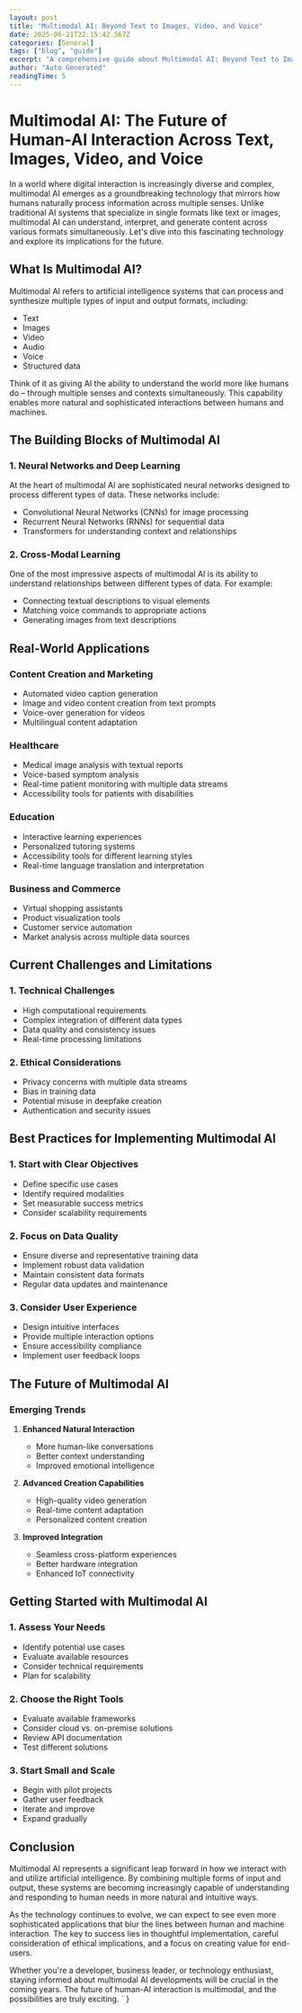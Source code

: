 ```yaml
---
layout: post
title: "Multimodal AI: Beyond Text to Images, Video, and Voice"
date: 2025-06-21T22:15:42.567Z
categories: [General]
tags: ["blog", "guide"]
excerpt: "A comprehensive guide about Multimodal AI: Beyond Text to Images, Video, and Voice"
author: "Auto Generated"
readingTime: 5
---
```


# Multimodal AI: The Future of Human-AI Interaction Across Text, Images, Video, and Voice

In a world where digital interaction is increasingly diverse and complex, multimodal AI emerges as a groundbreaking technology that mirrors how humans naturally process information across multiple senses. Unlike traditional AI systems that specialize in single formats like text or images, multimodal AI can understand, interpret, and generate content across various formats simultaneously. Let's dive into this fascinating technology and explore its implications for the future.

## What Is Multimodal AI?

Multimodal AI refers to artificial intelligence systems that can process and synthesize multiple types of input and output formats, including:
- Text
- Images
- Video
- Audio
- Voice
- Structured data

Think of it as giving AI the ability to understand the world more like humans do – through multiple senses and contexts simultaneously. This capability enables more natural and sophisticated interactions between humans and machines.

## The Building Blocks of Multimodal AI

### 1. Neural Networks and Deep Learning

At the heart of multimodal AI are sophisticated neural networks designed to process different types of data. These networks include:
- Convolutional Neural Networks (CNNs) for image processing
- Recurrent Neural Networks (RNNs) for sequential data
- Transformers for understanding context and relationships

### 2. Cross-Modal Learning

One of the most impressive aspects of multimodal AI is its ability to understand relationships between different types of data. For example:
- Connecting textual descriptions to visual elements
- Matching voice commands to appropriate actions
- Generating images from text descriptions

## Real-World Applications

### Content Creation and Marketing
- Automated video caption generation
- Image and video content creation from text prompts
- Voice-over generation for videos
- Multilingual content adaptation

### Healthcare
- Medical image analysis with textual reports
- Voice-based symptom analysis
- Real-time patient monitoring with multiple data streams
- Accessibility tools for patients with disabilities

### Education
- Interactive learning experiences
- Personalized tutoring systems
- Accessibility tools for different learning styles
- Real-time language translation and interpretation

### Business and Commerce
- Virtual shopping assistants
- Product visualization tools
- Customer service automation
- Market analysis across multiple data sources

## Current Challenges and Limitations

### 1. Technical Challenges
- High computational requirements
- Complex integration of different data types
- Data quality and consistency issues
- Real-time processing limitations

### 2. Ethical Considerations
- Privacy concerns with multiple data streams
- Bias in training data
- Potential misuse in deepfake creation
- Authentication and security issues

## Best Practices for Implementing Multimodal AI

### 1. Start with Clear Objectives
- Define specific use cases
- Identify required modalities
- Set measurable success metrics
- Consider scalability requirements

### 2. Focus on Data Quality
- Ensure diverse and representative training data
- Implement robust data validation
- Maintain consistent data formats
- Regular data updates and maintenance

### 3. Consider User Experience
- Design intuitive interfaces
- Provide multiple interaction options
- Ensure accessibility compliance
- Implement user feedback loops

## The Future of Multimodal AI

### Emerging Trends
1. **Enhanced Natural Interaction**
   - More human-like conversations
   - Better context understanding
   - Improved emotional intelligence

2. **Advanced Creation Capabilities**
   - High-quality video generation
   - Real-time content adaptation
   - Personalized content creation

3. **Improved Integration**
   - Seamless cross-platform experiences
   - Better hardware integration
   - Enhanced IoT connectivity

## Getting Started with Multimodal AI

### 1. Assess Your Needs
- Identify potential use cases
- Evaluate available resources
- Consider technical requirements
- Plan for scalability

### 2. Choose the Right Tools
- Evaluate available frameworks
- Consider cloud vs. on-premise solutions
- Review API documentation
- Test different solutions

### 3. Start Small and Scale
- Begin with pilot projects
- Gather user feedback
- Iterate and improve
- Expand gradually

## Conclusion

Multimodal AI represents a significant leap forward in how we interact with and utilize artificial intelligence. By combining multiple forms of input and output, these systems are becoming increasingly capable of understanding and responding to human needs in more natural and intuitive ways.

As the technology continues to evolve, we can expect to see even more sophisticated applications that blur the lines between human and machine interaction. The key to success lies in thoughtful implementation, careful consideration of ethical implications, and a focus on creating value for end-users.

Whether you're a developer, business leader, or technology enthusiast, staying informed about multimodal AI developments will be crucial in the coming years. The future of human-AI interaction is multimodal, and the possibilities are truly exciting.
`
}